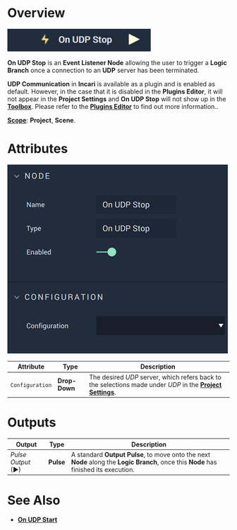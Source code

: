 # Overview

![The On UDP Stop Node.](../../../../.gitbook/assets/onudpstop.png)

**On UDP Stop** is an **Event Listener Node** allowing the user to trigger a **Logic Branch** once a connection to an **UDP** server has been terminated.

**UDP Communication** in **Incari** is available as a plugin and is enabled as default. However, in the case that it is disabled in the **Plugins Editor**, it will not appear in the **Project Settings** and **On UDP Stop** will not show up in the [**Toolbox**](../../overview.md). Please refer to the [**Plugins Editor**](../../../modules/plugins/README.md) to find out more information..

[**Scope**](../../../overview.md#scopes): **Project**, **Scene**.

# Attributes

![The On UDP Stop Node Attributes.](../../../../.gitbook/assets/onudpstopatts.png)

|Attribute|Type|Description|
|---|---|---|
|`Configuration`|**Drop-Down**|The desired _UDP_ server, which refers back to the selections made under *UDP* in the [**Project Settings**](../../../../modules/project-settings/README.md).| 



# Outputs

|Output|Type|Description|
|---|---|---|
|*Pulse Output* (►)|**Pulse**|A standard **Output Pulse**, to move onto the next **Node** along the **Logic Branch**, once this **Node** has finished its execution.|

# See Also

* [**On UDP Start**](onudpstart.md)


